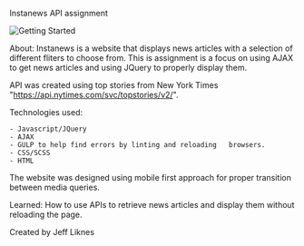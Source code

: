 


Instanews API assignment 


![Getting Started](/Users/jmliknes/Documents/instanews/screenshot.png)


About: 
    Instanews is a website that displays news articles with a selection of different fliters to choose from.
This is assignment is a focus on using AJAX to get news articles and using JQuery to properly display them.

API was created using top stories from New York Times "https://api.nytimes.com/svc/topstories/v2/".


Technologies used:

    - Javascript/JQuery
    - AJAX
    - GULP to help find errors by linting and reloading   browsers.
    - CSS/SCSS
    - HTML

The website was designed using mobile first approach for proper transition between media queries.


Learned:
    How to use APIs to retrieve news articles and display them without reloading the page.


Created by Jeff Liknes




















